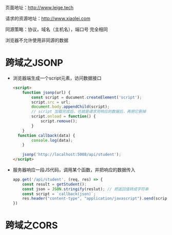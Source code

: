 页面地址：http://www.leige.tech

请求的资源地址：http://www.xiaolei.com

同源策略：协议，域名（主机名），端口号 完全相同

浏览器不允许使用非同源的数据

# 跨域之JSONP

+ 浏览器端生成一个script元素，访问数据接口

  ```html
  <script>
      function jsonp(url) {
          const script = ducument.createElement('script');
          script.src = url;
          document.body.appendChild(script);
          // script 加载完成后，也就是请求完响应的数据后，再把它删掉
          script.onload = function() {
              script.remove();
          }
      }
  	function callback(data) {
          console.log(data);
      }
      
      jsonp('http://localhost:5008/api/student');
  </script>
  ```

  

+ 服务器响应一段JS代码，调用某个函数，并把响应的数据传入

  ```js
  app.get('/api/student', (req, res) => {
      const result = getStudent();
      const json = JSON.stringify(reslut); // 把返回值转成字符串
      const script = `callback(json)`;
      res.header("content-type", "application/javascript").send(script);
  })
  ```

  

# 跨域之CORS

